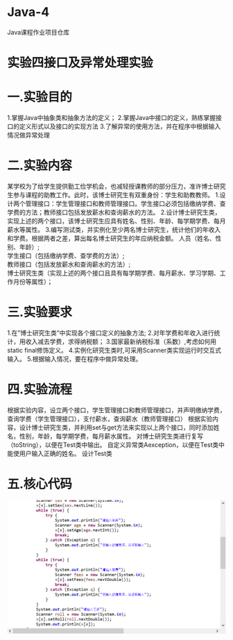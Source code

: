 # Java-4
Java课程作业项目仓库
# 实验四接口及异常处理实验
# 一.实验目的
1.掌握Java中抽象类和抽象方法的定义；
2.掌握Java中接口的定义，熟练掌握接口的定义形式以及接口的实现方法
3.了解异常的使用方法，并在程序中根据输入情况做异常处理
# 二.实验内容
某学校为了给学生提供勤工俭学机会，也减轻授课教师的部分压力，准许博士研究生参与课程的助教工作。此时，该博士研究生有双重身份：学生和助教教师。
1.设计两个管理接口：学生管理接口和教师管理接口。学生接口必须包括缴纳学费、查学费的方法；教师接口包括发放薪水和查询薪水的方法。
2.设计博士研究生类，实现上述的两个接口，该博士研究生应具有姓名、性别、年龄、每学期学费、每月薪水等属性。
3.编写测试类，并实例化至少两名博士研究生，统计他们的年收入和学费。根据两者之差，算出每名博士研究生的年应纳税金额。
人员（姓名、性别、年龄）;  
学生接口（包括缴纳学费、查学费的方法）;  
教师接口（包括发放薪水和查询薪水的方法）;  
博士研究生类（实现上述的两个接口且具有每学期学费、每月薪水、学习学期、工作月份等属性）；
# 三.实验要求
1.在”博士研究生类”中实现各个接口定义的抽象方法;
2.对年学费和年收入进行统计，用收入减去学费，求得纳税额；
3.国家最新纳税标准（系数）,考虑如何用static final修饰定义。
4.实例化研究生类时,可采用Scanner类实现运行时交互式输入。
5.根据输入情况，要在程序中做异常处理。
# 四.实验流程
根据实验内容，设立两个接口，学生管理接口和教师管理接口，并声明缴纳学费，查询学费（学生管理接口），支付薪水，查询薪水（教师管理接口）
根据实验内容，设计博士研究生类，并利用set与get方法来实现以上两个接口，同时添加姓名，性别，年龄，每学期学费，每月薪水属性。
对博士研究生类进行复写（toString），以便在Test类中输出。
自定义异常类Aexception，以便在Test类中能使用户输入正确的姓名。
设计Test类
# 五.核心代码
![](https://github.com/001221lry/Java-4/blob/main/%E5%BE%AE%E4%BF%A1%E6%88%AA%E5%9B%BE_20201108210239.png)
